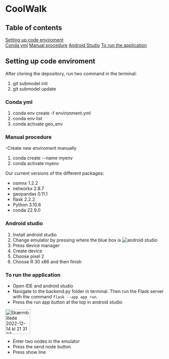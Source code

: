 # CoolWalk

## Table of contents
[Setting up code enviroment](#setting)  
[Conda yml](#yml)
[Manual procedure](#manual)
[Android Studio](#android)
[To run the application](#app)



<a name="setting"></a>
## Setting up code enviroment
After cloning the depository, run two command in the terminal:
1. git submodel init
2. git submodel update

<a name="yml"></a>
### Conda yml
1. conda env create -f environment.yml
2. conda env list
3. conda activate geo_env

<a name="manual"></a>
### Manual procedure
-Create new enviroment manually
1. conda create --name myenv
2. conda activate myenv

<a name="android"></a>
Our current versions of the different packages:
- osmnx 1.2.2       
- networkx 2.8.7  
- geopandas 0.11.1
- flask  2.2.2
- Python 3.10.6
- conda 22.9.0

<a name="app"></a>
### Android studio
1. Install android studio
2. Change emulator by pressing where the blue box is
![android studio](https://github.itu.dk/storage/user/3592/files/dc20d384-10b1-4d46-9397-4eafaf5a4493)
4. Press device manager
5. Create device
6. Choose pixel 2 
7. Choose R 30 x86 and then finish


### To run the application 
- Open IDE and android studio
- Navigate to the backend.py folder in terminal. Then run the Flask server with the command `flask --app app run`.
- Press the run app button at the top in android studio 
<img width="78" alt="Skærmbillede 2022-12-14 kl  21 31 37" src="https://github.itu.dk/storage/user/3592/files/032350e1-82c9-4157-a919-a572bca385cd">

- Enter two nodes in the emulator
- Press the send node button
- Press show line

